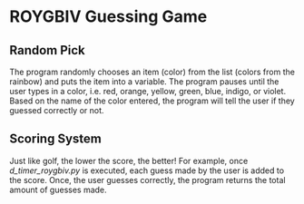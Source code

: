 # ROYGBIV Guessing Game  

## Random Pick  

The program randomly chooses an item (color) from the list (colors from the rainbow) and puts the item into a variable. The program pauses until the user types in a color, i.e. red, orange, yellow, green, blue, indigo, or violet. Based on the name of the color entered, the program will tell the user if they guessed correctly or not.  

## Scoring System  

Just like golf, the lower the score, the better! For example, once *d_timer_roygbiv.py* is executed, each guess made by the user is added to the score. Once, the user guesses correctly, the program returns the total amount of guesses made.
